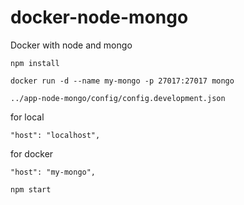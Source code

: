 # docker-node-mongo

Docker with node and mongo

`npm install`

`docker run -d --name my-mongo -p 27017:27017 mongo`

`../app-node-mongo/config/config.development.json`

for local

`"host": "localhost",`

for docker

`"host": "my-mongo",`

`npm start`
